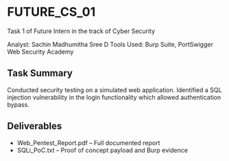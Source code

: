 # FUTURE_CS_01
Task 1 of Future Intern in the track of Cyber Security

Analyst: Sachin Madhumitha Sree D
Tools Used: Burp Suite, PortSwigger Web Security Academy

## Task Summary
Conducted security testing on a simulated web application. Identified a SQL injection vulnerability in the login functionality which allowed authentication bypass.

## Deliverables
- Web_Pentest_Report.pdf – Full documented report
- SQLi_PoC.txt – Proof of concept payload and Burp evidence
